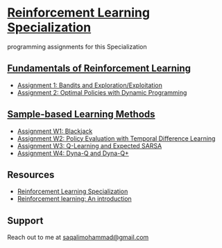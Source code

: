 # [Reinforcement Learning Specialization](https://www.coursera.org/specializations/reinforcement-learning) 
programming assignments for this Specialization
## [Fundamentals of Reinforcement Learning](https://coursera.org/share/fa62aa1cbcb8ac2d34b82a340b9121bf)

* [Assignment 1: Bandits and Exploration/Exploitation](https://github.com/saghal/onlineCourses/tree/master/Reinforcement%20Learning%20Specialization%20UNIVERSITY%20OF%20ALBERTA/1%20-%20Fundamentals%20of%20Reinforcement%20Learning/week%201)
* [Assignment 2: Optimal Policies with Dynamic Programming](https://github.com/saghal/onlineCourses/tree/master/Reinforcement%20Learning%20Specialization%20UNIVERSITY%20OF%20ALBERTA/1%20-%20Fundamentals%20of%20Reinforcement%20Learning/week%204) 

## [Sample-based Learning Methods](https://www.coursera.org/learn/sample-based-learning-methods)
* [Assignment W1: Blackjack](https://github.com/saghal/onlineCourses/tree/master/Reinforcement%20Learning%20Specialization%20UNIVERSITY%20OF%20ALBERTA/2%20-%20Sample-based%20Learning%20Methods/week%201)
* [Assignment W2: Policy Evaluation with Temporal Difference Learning](https://github.com/saghal/onlineCourses/tree/master/Reinforcement%20Learning%20Specialization%20UNIVERSITY%20OF%20ALBERTA/2%20-%20Sample-based%20Learning%20Methods/week%202)
* [Assignment W3: Q-Learning and Expected SARSA]()
* [Assignment W4: Dyna-Q and Dyna-Q+](https://github.com/saghal/onlineCourses/tree/master/Reinforcement%20Learning%20Specialization%20UNIVERSITY%20OF%20ALBERTA/4%20-%20Dyna-Q%20and%20Dyna-Q%2B)


## Resources
- [Reinforcement Learning Specialization](https://www.coursera.org/specializations/reinforcement-learning)
- [Reinforcement learning: An introduction](https://www.andrew.cmu.edu/course/10-703/textbook/BartoSutton.pdf)

## Support
Reach out to me at saqalimohammad@gmail.com
